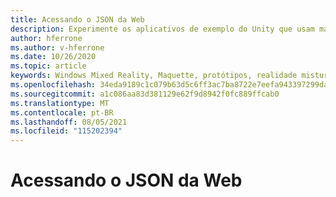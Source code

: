 ```yaml
---
title: Acessando o JSON da Web
description: Experimente os aplicativos de exemplo do Unity que usam maquette.
author: hferrone
ms.author: v-hferrone
ms.date: 10/26/2020
ms.topic: article
keywords: Windows Mixed Reality, Maquette, protótipos, realidade misturada, realidade Virtual, VR, sr, comentários, Hub de comentários, bugs
ms.openlocfilehash: 34eda9189c1c079b63d5c6ff3ac7ba8722e7eefa943397299dace516c479db54
ms.sourcegitcommit: a1c086aa83d381129e62f9d8942f0fc889ffcab0
ms.translationtype: MT
ms.contentlocale: pt-BR
ms.lasthandoff: 08/05/2021
ms.locfileid: "115202394"
---
```

# <a name="accessing-json-from-the-web"></a>Acessando o JSON da Web

<!-- TODO(Harrison/Stefan): Need cool header image from tutorial -->

<!-- TODO(Stefan): Create tutorial content and screenshots -->
